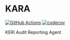 # KARA

[![GitHub Actions](https://github.com/webOfTrust/kara/actions/workflows/test.yaml/badge.svg)](https://github.com/WebOfTrust/kara/actions)
[![codecov](https://codecov.io/gh/WebOfTrust/kara/branch/dev/graph/badge.svg?token=VS7LFBXRP1)](https://codecov.io/gh/WebOfTrust/kara)

KERI Audit Reporting Agent
